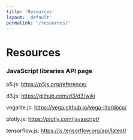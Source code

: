 ```yaml
---
title: 'Resources'
layout: 'default'
permalink: '/resources/'
---
```



# Resources

### JavaScript libraries API page

p5.js: <https://p5js.org/reference/>

d3.js: <https://github.com/d3/d3/wiki>

vegalite.js: <https://vega.github.io/vega-lite/docs/>

plotly.js: <https://plotly.com/javascript/>

tensorflow.js: <https://js.tensorflow.org/api/latest/>
